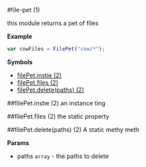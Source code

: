 <a name="module_file-pet"></a>
#file-pet (1)

this module returns a pet of files

  
**Example**  
```js
var cowFiles = FilePet("cow/*");
```
**Symbols**  
  * [filePet.instie (2)](#module_file-pet#instie)
  * [filePet.files (2)](#module_file-pet#files)
  * [filePet.delete(paths) (2)](#module_file-pet#delete)

<a name="module_file-pet#instie"></a>
##filePet.instie (2)
an instance ting

  
<a name="module_file-pet#files"></a>
##filePet.files (2)
the static property

  
<a name="module_file-pet#delete"></a>
##filePet.delete(paths) (2)
A static methy meth

**Params**

- paths `array` - the paths to delete

